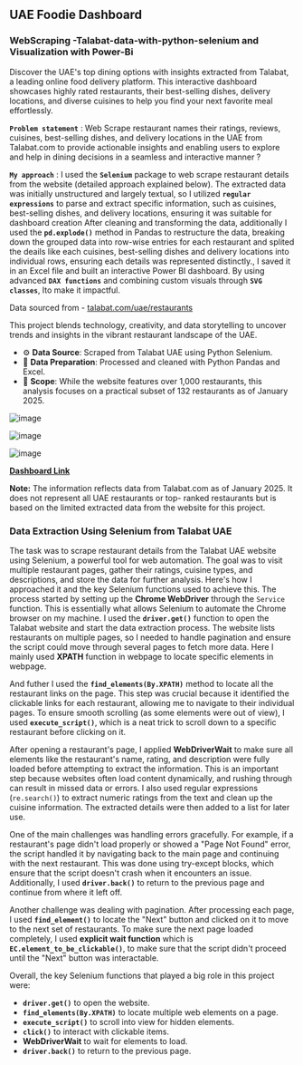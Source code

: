 ## UAE Foodie Dashboard
### WebScraping -Talabat-data-with-python-selenium and Visualization with Power-Bi
Discover the UAE's top dining options with insights extracted from Talabat, a leading online food delivery platform. This interactive dashboard showcases highly rated restaurants, their best-selling dishes, delivery locations, and diverse cuisines to help you find your next favorite meal effortlessly.

**`Problem statement`** : Web Scrape restaurant names their ratings, reviews, cuisines, best-selling dishes, and delivery locations in the UAE from Talabat.com to provide actionable insights and enabling users to explore and help in dining decisions in a seamless and interactive manner ?

**`My approach`** : I used the **`Selenium`** package to web scrape restaurant details from the website (detailed approach explained below). The extracted data was initially unstructured and largely textual, so I utilized **`regular expressions`** to parse and extract specific information, such as cuisines, best-selling dishes, and delivery locations, ensuring it was suitable for dashboard creation After cleaning and transforming the data, additionally I used the **`pd.explode()`** method in Pandas to restructure the data, breaking down the grouped data into row-wise entries for each restaurant and splited the deails like each cuisines, best-selling dishes and delivery locations into individual rows, ensuring each details was represented distinctly., I saved it in an Excel file and built an interactive Power BI dashboard. By using advanced **`DAX functions`** and combining custom visuals through **`SVG classes`**, Ito make it impactful.

Data sourced from - [talabat.com/uae/restaurants](https://www.talabat.com/uae/restaurants)

This project blends technology, creativity, and data storytelling to uncover trends and insights in the vibrant restaurant landscape of the UAE. 
- ⚙️ **Data Source**: Scraped from Talabat UAE using Python Selenium.
- 🧹 **Data Preparation**: Processed and cleaned with Python Pandas and Excel.
- 📂 **Scope**: While the website features over 1,000 restaurants, this analysis focuses on a practical subset of 132 restaurants as of January 2025.

![image](https://github.com/user-attachments/assets/39c617c2-89e5-49de-9f30-debed9000f6d)

![image](https://github.com/user-attachments/assets/20d39a89-1ea0-4b75-a4e6-35fe87d9690d)

![image](https://github.com/user-attachments/assets/be09ce0e-2adc-402d-b741-9460d24b6267)

**[Dashboard Link](https://shorturl.at/tTxyP)**

**Note:** The information reflects data from Talabat.com as of January 2025. It does not represent all UAE restaurants or top- ranked restaurants but is based on the limited extracted data from the website for this project.


### **Data Extraction Using Selenium from Talabat UAE**
The task was to scrape restaurant details from the Talabat UAE website using Selenium, a powerful tool for web automation. The goal was to visit multiple restaurant pages, gather their ratings, cuisine types, and descriptions, and store the data for further analysis. Here's how I approached it and the key Selenium functions used to achieve this.
The process started by setting up the **Chrome WebDriver** through the `Service` function. This is essentially what allows Selenium to automate the Chrome browser on my machine. I used the **`driver.get()`** function to open the Talabat website and start the data extraction process. The website lists restaurants on multiple pages, so I needed to handle pagination and ensure the script could move through several pages to fetch more data.
Here I mainly used **XPATH** function in webpage to locate specific elements in webpage.

And futher I used the **`find_elements(By.XPATH)`** method to locate all the restaurant links on the page. This step was crucial because it identified the clickable links for each restaurant, allowing me to navigate to their individual pages. To ensure smooth scrolling (as some elements were out of view), I used **`execute_script()`**, which is a neat trick to scroll down to a specific restaurant before clicking on it.

After opening a restaurant's page, I applied **WebDriverWait** to make sure all elements like the restaurant's name, rating, and description were fully loaded before attempting to extract the information. This is an important step because websites often load content dynamically, and rushing through can result in missed data or errors. I also used regular expressions (`re.search()`) to extract numeric ratings from the text and clean up the cuisine information. The extracted details were then added to a list for later use.

One of the main challenges was handling errors gracefully. For example, if a restaurant's page didn't load properly or showed a "Page Not Found" error, the script handled it by navigating back to the main page and continuing with the next restaurant. This was done using try-except blocks, which ensure that the script doesn't crash when it encounters an issue. Additionally, I used **`driver.back()`** to return to the previous page and continue from where it left off.

Another challenge was dealing with pagination. After processing each page, I used **`find_element()`** to locate the "Next" button and clicked on it to move to the next set of restaurants. To make sure the next page loaded completely, I used **explicit wait function** which is **`EC.element_to_be_clickable()`**, to make sure that the script didn't proceed until the "Next" button was interactable.

Overall, the key Selenium functions that played a big role in this project were:
- **`driver.get()`** to open the website.
- **`find_elements(By.XPATH)`** to locate multiple web elements on a page.
- **`execute_script()`** to scroll into view for hidden elements.
- **`click()`** to interact with clickable items.
- **WebDriverWait** to wait for elements to load.
- **`driver.back()`** to return to the previous page.


